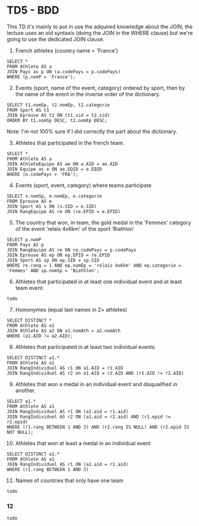 # TD5 - BDD

This TD it's mainly to put in use the adquired knowledge about the JOIN, the lecture uses an old syntaxis (doing the JOIN in the WHERE clause) but we're going to use the dedicated JOIN clause.



1. French athletes (country name = 'France')

~~~
SELECT *
FROM Athlete AS a
JOIN Pays as p ON (a.codePays = p.codePays)
WHERE (p.nomP = 'France');
~~~

2. Events (sport, name of the event, category) ordered by sport, then by the name of the event in the inverse order of the dictionary.

~~~
SELECT t1.nomSp, t2.nomEp, t2.categorie
FROM Sport AS t1
JOIN Epreuve AS t2 ON (t1.sid = t2.sid)
ORDER BY t1.nomSp DESC, t2.nomEp DESC;
~~~

Note: I'm not 100% sure if I did correctly the part about the dictionary.

3. Athletes that participated in the french team.

~~~
SELECT *
FROM Athlete AS a
JOIN AthleteEquipe AS ae ON a.AID = ae.AID
JOIN Equipe as e ON ae.EQID = e.EQID
WHERE (e.codePays = 'FRA'); 
~~~

4. Events (sport, event, category) where teams participate

~~~
SELECT s.nomSp, e.nomEp, e.categorie
FROM Epreuve AS e
JOIN Sport AS s ON (s.SID = e.SID)
JOIN RangEquipe AS re ON (re.EPID = e.EPID)  
~~~

5. The country that won, in team, the gold medal in the 'Femmes' category of the event 'relais 4x6km' of the sport 'Biathlon'

~~~
SELECT p.nomP
FROM Pays AS p
JOIN RangEquipe AS re ON re.codePays = p.codePays
JOIN Epreuve AS ep ON ep.EPID = re.EPID
JOIN Sport AS sp ON ep.SID = sp.SID
WHERE re.rang = 1 AND ep.nomEp = 'relais 4x6km' AND ep.categorie = 'Femmes' AND sp.nomSp = 'Biathlon';
~~~

6. Athletes that participated in at least one individual event and at least team event.

~~~
todo
~~~

7. Homonymes (equal last names in 2+ athletes)

~~~
SELECT DISTINCT *
FROM Athlete AS a1
JOIN Athlete AS a2 ON a1.nomAth = a2.nomAth
WHERE (a1.AID != a2.AID);
~~~

8. Athletes that participated in at least two individual events.

~~~
SELECT DISTINCT a1.*
FROM Athlete AS a1
JOIN RangIndividuel AS r1 ON a1.AID = r1.AID
JOIN RangIndividuel AS r2 on a1.AID = r2.AID AND (r1.AID != r2.AID)
~~~

9.  Athletes that won a medal in an individual event and disqualified in another.

~~~
SELECT a1.*
FROM Athlete AS a1
JOIN RangIndividuel AS r1 ON (a1.aid = r1.aid)
JOIN RangIndividuel AS r2 ON (a1.aid = r2.aid) AND (r1.epid != r2.epid)
WHERE (r1.rang BETWEEN 1 AND 3) AND (r2.rang IS NULL) AND (r2.epid IS NOT NULL);
~~~


10. Athletes that won at least a medal in an individual event

~~~
SELECT DISTINCT a1.*
FROM Athlete AS a1
JOIN RangIndividuel AS r1 ON (a1.aid = r1.aid)
WHERE (r1.rang BETWEEN 1 AND 3)
~~~

11. Names of countries that only have one team

~~~
todo
~~~

### 12

~~~
todo
~~~
